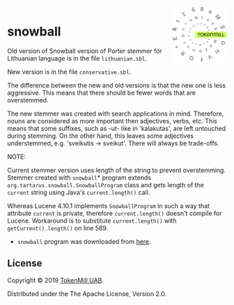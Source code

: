 <a href="http://www.tokenmill.lt">
      <img src=".github/tokenmill-logo.svg" width="125" height="125" align="right" />
</a>

# snowball

Old version of Snowball version of Porter stemmer for Lithuanian language is in the file `lithuanian.sbl`.

New version is in the file `conservative.sbl`.

The difference between the new and old versions is that the new one is less aggressive. This means that there should be fewer words that are overstemmed.

The new stemmer was created with search applications in mind. Therefore, nouns are considered as more important then adjectives, verbs, etc. This means that some suffixes, such as -ut- like in 'kalakutas', are left untouched during stemming. On the other hand, this leaves some adjectives understemmed, e.g. 'sveikutis -> sveikut'. There will always be trade-offs.


NOTE:

Current stemmer version uses length of the string to prevent overstemming. Stemmer created with `snowball`* program extends `org.tartarus.snowball.SnowballProgram` class and gets length of the `current` string using Java's `current.length()` call.

Whereas Lucene 4.10.1 implements `SnowballProgram` in such a way that attribute `current` is private, therefore `current.length()` doesn't compile for Lucene. Workaround is to substitute `current.length()` with `getCurrent().length()` on line 589.

* `snowball` program was downloaded from [here](http://snowball.tartarus.org/dist/snowball_code.tgz).

## License

Copyright &copy; 2019 [TokenMill UAB](http://www.tokenmill.lt).

Distributed under the The Apache License, Version 2.0.
